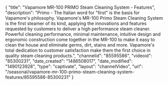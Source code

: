 {
    "title": "Vapamore MR-100 PRIMO Steam Cleaning System - Features",
    "description": "Primo - The Italian word for \"first\" is the basis for Vapamore's philosophy. Vapamore's MR-100 Primo Steam Cleaning System is the first steamer of its kind, applying the innovations and features requested by customers to deliver a high performance steam cleaner. Powerful cleaning performance, minimal maintenance, intuitive design and ergonomic construction come together in the MR-100 to make it easy to clean the house and eliminate germs, dirt, stains and more. Vapamore's total dedication to customer satisfaction make them the first choice in quality steam cleaning products.",
    "channelid": "85595586",
    "videoid": "85300231",
    "date_created": "1486508017",
    "date_modified": "1490123928",
    "type": "captivate",
    "layout": "channelVideo",
    "url": "\/seasonal\/vapamore-mr-100-primo-steam-cleaning-system-features\/85595586-85300231"
}